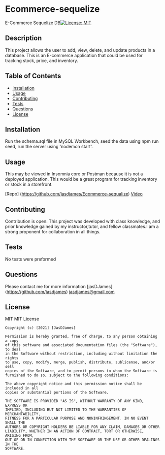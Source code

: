 # Ecommerce-sequelize
E-Commerce Sequelize DB[![License: MIT](https://img.shields.io/badge/License-MIT-yellow.svg)](https://opensource.org/licenses/MIT)

## Description 
This project allows the user to add, view, delete, and update products in a database. This is an E-commerce application that could be used for tracking stock, price, and inventory. 

## Table of Contents 

* [Installation](#installation)
* [Usage](#usage)
* [Contributing](#contributing)
* [Tests](#tests)
* [Questions](#questions)
* [License](#license)

## Installation
Run the schema.sql file in MySQL Workbench, seed the data using npm run seed, run the server using 'nodemon start'.


## Usage 
This may be viewed in Insomnia core or Postman because it is not a deployed application. This would be a great program for tracking inventory or stock in a storefront. 

[Repo] (https://github.com/jasdjames/Ecommerce-sequalize)
[Video](https://screencast-o-matic.com/watch/cre2nuVcAyo)


## Contributing
Contribution is open. This project was developed with class knowledge, and  prior knowledge gained by my instructor,tutor, and fellow classmates.I am a strong proponent for collaboration in all things.


## Tests
No tests were preformed 

## Questions
Please contact me for more information
[jasDJames]
(https://github.com/jasdjames)
jasdjames@gmail.com

## License
MIT
MIT License

    Copyright (c) [2021] [JasDJames]
    
    Permission is hereby granted, free of charge, to any person obtaining a copy
    of this software and associated documentation files (the "Software"), to deal
    in the Software without restriction, including without limitation the rights
    to use, copy, modify, merge, publish, distribute, sublicense, and/or sell
    copies of the Software, and to permit persons to whom the Software is
    furnished to do so, subject to the following conditions:
    
    The above copyright notice and this permission notice shall be included in all
    copies or substantial portions of the Software.
    
    THE SOFTWARE IS PROVIDED "AS IS", WITHOUT WARRANTY OF ANY KIND, EXPRESS OR
    IMPLIED, INCLUDING BUT NOT LIMITED TO THE WARRANTIES OF MERCHANTABILITY,
    FITNESS FOR A PARTICULAR PURPOSE AND NONINFRINGEMENT. IN NO EVENT SHALL THE
    AUTHORS OR COPYRIGHT HOLDERS BE LIABLE FOR ANY CLAIM, DAMAGES OR OTHER
    LIABILITY, WHETHER IN AN ACTION OF CONTRACT, TORT OR OTHERWISE, ARISING FROM,
    OUT OF OR IN CONNECTION WITH THE SOFTWARE OR THE USE OR OTHER DEALINGS IN THE
    SOFTWARE.